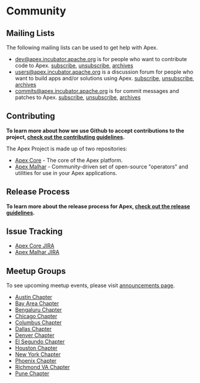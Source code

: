# Community

## Mailing Lists

The following mailing lists can be used to get help with Apex.

- [dev@apex.incubator.apache.org](http://mail-archives.apache.org/mod_mbox/incubator-apex-dev/) is for people who want to contribute code to Apex. [subscribe](mailto:dev-subscribe@apex.incubator.apache.org?subject=send%20this%20email%20to%20subscribe), [unsubscribe](mailto:dev-unsubscribe@apex.incubator.apache.org?subject=send%20this%20email%20to%20unsubscribe), [archives](http://mail-archives.apache.org/mod_mbox/incubator-apex-dev/)
- [users@apex.incubator.apache.org](http://mail-archives.apache.org/mod_mbox/incubator-apex-users/) is a discussion forum for people who want to build apps and/or solutions using Apex. [subscribe](mailto:users-subscribe@apex.incubator.apache.org?subject=send%20this%20email%20to%20subscribe), [unsubscribe](mailto:users-unsubscribe@apex.incubator.apache.org?subject=send%20this%20email%20to%20unsubscribe), [archives](http://mail-archives.apache.org/mod_mbox/incubator-apex-users/)
- [commits@apex.incubator.apache.org](http://mail-archives.apache.org/mod_mbox/incubator-apex-commits/) is for commit messages and patches to Apex. [subscribe](mailto:commits-subscribe@apex.incubator.apache.org?subject=send%20this%20email%20to%20subscribe), [unsubscribe](mailto:commits-unsubscribe@apex.incubator.apache.org?subject=send%20this%20email%20to%20unsubscribe), [archives](http://mail-archives.apache.org/mod_mbox/incubator-apex-commits/)


## Contributing

**To learn more about how we use Github to accept contributions to the project, [check out the contributing guidelines](/contributing.html).**

The Apex Project is made up of two repositories:

- [Apex Core](https://github.com/apache/incubator-apex-core) - The core of the Apex platform.
- [Apex Malhar](https://github.com/apache/incubator-apex-malhar) - Community-driven set of open-source "operators" and utilities for use in your Apex applications.

## Release Process

**To learn more about the release process for Apex, [check out the release guidelines](/release.html).**

## Issue Tracking

- [Apex Core JIRA](https://issues.apache.org/jira/browse/APEXCORE/)
- [Apex Malhar JIRA](https://issues.apache.org/jira/browse/APEXMALHAR/)

## Meetup Groups

To see upcoming meetup events, please visit [announcements page](/announcements.html).

- [Austin Chapter]( http://www.meetup.com/Apache-Apex-Austin-Chapter/)
- [Bay Area Chapter](http://www.meetup.com/Apex-Bay-Area-Chapter)
- [Bengaluru Chapter](http://www.meetup.com/Apache-Apex-incubating-Bengaluru-Meetup)
- [Chicago Chapter](http://www.meetup.com/Apache-Apex-Meetup-Chicago-Chapter)
- [Columbus Chapter](http://www.meetup.com/Apex-Meetup-Columbus)
- [Dallas Chapter]( http://www.meetup.com/Apache-Apex-Dallas-Chapter/)
- [Denver Chapter]( http://www.meetup.com/Apache-Apex-Denver-Chapter/)
- [El Segundo Chapter]( http://www.meetup.com/Apache-Apex-El-Segundo-Chapter/)
- [Houston Chapter](http://www.meetup.com/Apex-Meetup-Houston)
- [New York Chapter](http://www.meetup.com/Apache-Apex-New-York-Chapter)
- [Phoenix Chapter](http://www.meetup.com/Apache-Apex-Phoenix-Chapter/)
- [Richmond VA Chapter](http://www.meetup.com/Apache-Apex-Richmond-VA-Area-Chapter/)
- [Pune Chapter](http://www.meetup.com/Apache-Apex-incubating-Meetup-Pune)

